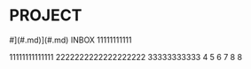 # PROJECT

#](#.md)](#.md) INBOX
11111111111


11111111111111
2222222222222222222
33333333333
4
5
6
7
8
8
